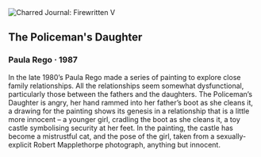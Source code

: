 <div class="artwork-of-the-day">
  <div class="container">
    <div class="img-wrapper">
      <img
        src="https://uploads2.wikiart.org/images/paula-rego/the-policeman-s-daughter-1987.jpg!Large.jpg"
        alt="Charred Journal: Firewritten V" />
    </div>
    <div class="artwork-detail">
      <div class="artwork-origin"> 
        <h2 class="artwork-name">The Policeman's Daughter</h2>
        <h3 class="artist">
          Paula Rego
                    ·  1987
        </h3>
      </div>
      <p class="description">
        <span class="artwork-description-text ng-binding" ng-bind-html="viewModel.ArtworkOfTheDay.Description | unsafe">In the late 1980’s Paula Rego made a series of painting to explore close family relationships. All the relationships seem somewhat dysfunctional, particularly those between the fathers and the daughters. The Policeman’s Daughter is angry, her hand rammed into her father’s boot as she cleans it, a drawing for the painting shows its genesis in a relationship that is a little more innocent – a younger girl, cradling the boot as she cleans it, a toy castle symbolising security at her feet. In the painting, the castle has become a mistrustful cat, and the pose of the girl, taken from a sexually-explicit Robert Mapplethorpe photograph, anything but innocent.</span>
                        <div class="text-shadow-container" ng-show="showShadow" style=""></div>
      </p>
    </div>
  </div>

</div>
